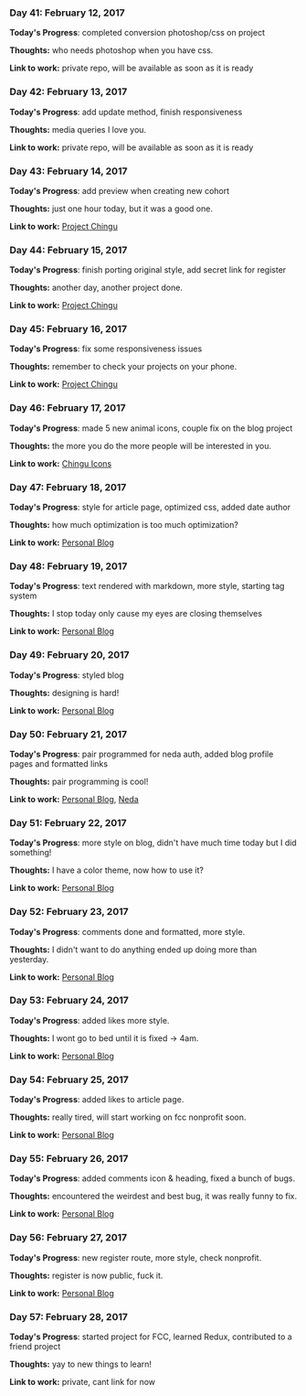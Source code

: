 
### Day 41: February 12, 2017

**Today's Progress**: completed conversion photoshop/css on project

**Thoughts:** who needs photoshop when you have css.

**Link to work:** private repo, will be available as soon as it is ready

### Day 42: February 13, 2017

**Today's Progress**: add update method, finish responsiveness

**Thoughts:** media queries I love you.

**Link to work:** private repo, will be available as soon as it is ready

### Day 43: February 14, 2017

**Today's Progress**: add preview when creating new cohort

**Thoughts:** just one hour today, but it was a good one.

**Link to work:** [Project Chingu](https://github.com/Kornil/project-chingu)

### Day 44: February 15, 2017

**Today's Progress**: finish porting original style, add secret link for register

**Thoughts:** another day, another project done.

**Link to work:** [Project Chingu](https://github.com/Kornil/project-chingu)

### Day 45: February 16, 2017

**Today's Progress**: fix some responsiveness issues

**Thoughts:** remember to check your projects on your phone.

**Link to work:** [Project Chingu](https://github.com/Kornil/project-chingu)

### Day 46: February 17, 2017

**Today's Progress**: made 5 new animal icons, couple fix on the blog project

**Thoughts:** the more you do the more people will be interested in you.

**Link to work:** [Chingu Icons](https://github.com/Kornil/Red-Panda-FCC-Favicon)

### Day 47: February 18, 2017

**Today's Progress**: style for article page, optimized css, added date author

**Thoughts:** how much optimization is too much optimization?

**Link to work:** [Personal Blog](https://github.com/Kornil/personal-blog)

### Day 48: February 19, 2017

**Today's Progress**: text rendered with markdown, more style, starting tag system

**Thoughts:** I stop today only cause my eyes are closing themselves

**Link to work:** [Personal Blog](https://github.com/Kornil/personal-blog)

### Day 49: February 20, 2017

**Today's Progress**: styled blog 

**Thoughts:** designing is hard!

**Link to work:** [Personal Blog](https://github.com/Kornil/personal-blog)

### Day 50: February 21, 2017

**Today's Progress**: pair programmed for neda auth, added blog profile pages and formatted links 

**Thoughts:** pair programming is cool!

**Link to work:** [Personal Blog](https://github.com/Kornil/personal-blog), [Neda](https://github.com/codejunky/neda)

### Day 51: February 22, 2017

**Today's Progress**: more style on blog, didn't have much time today but I did something!

**Thoughts:** I have a color theme, now how to use it?

**Link to work:** [Personal Blog](https://github.com/Kornil/personal-blog)

### Day 52: February 23, 2017

**Today's Progress**: comments done and formatted, more style.

**Thoughts:** I didn't want to do anything ended up doing more than yesterday.

**Link to work:** [Personal Blog](https://github.com/Kornil/personal-blog)

### Day 53: February 24, 2017

**Today's Progress**: added likes more style.

**Thoughts:** I wont go to bed until it is fixed -> 4am.

**Link to work:** [Personal Blog](https://github.com/Kornil/personal-blog)

### Day 54: February 25, 2017

**Today's Progress**: added likes to article page.

**Thoughts:** really tired, will start working on fcc nonprofit soon.

**Link to work:** [Personal Blog](https://github.com/Kornil/personal-blog)

### Day 55: February 26, 2017

**Today's Progress**: added comments icon & heading, fixed a bunch of bugs.

**Thoughts:** encountered the weirdest and best bug, it was really funny to fix.

**Link to work:** [Personal Blog](https://github.com/Kornil/personal-blog)

### Day 56: February 27, 2017

**Today's Progress**: new register route, more style, check nonprofit.

**Thoughts:** register is now public, fuck it.

**Link to work:** [Personal Blog](https://github.com/Kornil/personal-blog)

### Day 57: February 28, 2017

**Today's Progress**: started project for FCC, learned Redux, contributed to a friend project

**Thoughts:** yay to new things to learn!

**Link to work:** private, cant link for now
